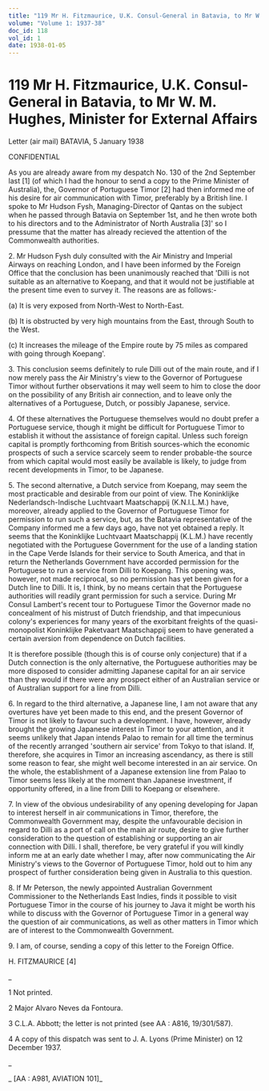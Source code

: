 ```yaml
---
title: "119 Mr H. Fitzmaurice, U.K. Consul-General in Batavia, to Mr W. M. Hughes, Minister for External Affairs"
volume: "Volume 1: 1937-38"
doc_id: 118
vol_id: 1
date: 1938-01-05
---
```


# 119 Mr H. Fitzmaurice, U.K. Consul-General in Batavia, to Mr W. M. Hughes, Minister for External Affairs

Letter (air mail) BATAVIA, 5 January 1938

CONFIDENTIAL

As you are already aware from my despatch No. 130 of the 2nd September last [1] (of which I had the honour to send a copy to the Prime Minister of Australia), the, Governor of Portuguese Timor [2] had then informed me of his desire for air communication with Timor, preferably by a British line. I spoke to Mr Hudson Fysh, Managing-Director of Qantas on the subject when he passed through Batavia on September 1st, and he then wrote both to his directors and to the Administrator of North Australia [3]' so I pressume that the matter has already recieved the attention of the Commonwealth authorities.

2\. Mr Hudson Fysh duly consulted with the Air Ministry and Imperial Airways on reaching London, and I have been informed by the Foreign Office that the conclusion has been unanimously reached that 'Dilli is not suitable as an alternative to Koepang, and that it would not be justifiable at the present time even to survey it. The reasons are as follows:-

(a) It is very exposed from North-West to North-East.

(b) It is obstructed by very high mountains from the East, through South to the West.

(c) It increases the mileage of the Empire route by 75 miles as compared with going through Koepang'.

3\. This conclusion seems definitely to rule Dilli out of the main route, and if I now merely pass the Air Ministry's view to the Governor of Portuguese Timor without further observations it may well seem to him to close the door on the possibility of any British air connection, and to leave only the alternatives of a Portuguese, Dutch, or possibly Japanese, service.

4\. Of these alternatives the Portuguese themselves would no doubt prefer a Portuguese service, though it might be difficult for Portuguese Timor to establish it without the assistance of foreign capital. Unless such foreign capital is promptly forthcoming from British sources-which the economic prospects of such a service scarcely seem to render probable-the source from which capital would most easily be available is likely, to judge from recent developments in Timor, to be Japanese.

5\. The second alternative, a Dutch service from Koepang, may seem the most practicable and desirable from our point of view. The Koninklijke Nederlandsch-Indische Luchtvaart Maatschappij (K.N.I.L.M.) have, moreover, already applied to the Governor of Portuguese Timor for permission to run such a service, but, as the Batavia representative of the Company informed me a few days ago, have not yet obtained a reply. It seems that the Koninklijke Luchtvaart Maatschappij (K.L.M.) have recently negotiated with the Portuguese Government for the use of a landing station in the Cape Verde Islands for their service to South America, and that in return the Netherlands Government have accorded permission for the Portuguese to run a service from Dilli to Koepang. This opening was, however, not made reciprocal, so no permission has yet been given for a Dutch line to Dilli. It is, I think, by no means certain that the Portuguese authorities will readily grant permission for such a service. During Mr Consul Lambert's recent tour to Portuguese Timor the Governor made no concealment of his mistrust of Dutch friendship, and that impecunious colony's experiences for many years of the exorbitant freights of the quasi-monopolist Koninklijke Paketvaart Maatschappij seem to have generated a certain aversion from dependence on Dutch facilities.

It is therefore possible (though this is of course only conjecture) that if a Dutch connection is the only alternative, the Portuguese authorities may be more disposed to consider admitting Japanese capital for an air service than they would if there were any prospect either of an Australian service or of Australian support for a line from Dilli.

6\. In regard to the third alternative, a Japanese line, I am not aware that any overtures have yet been made to this end, and the present Governor of Timor is not likely to favour such a development. I have, however, already brought the growing Japanese interest in Timor to your attention, and it seems unlikely that Japan intends Palao to remain for all time the terminus of the recently arranged 'southern air service' from Tokyo to that island. If, therefore, she acquires in Timor an increasing ascendancy, as there is still some reason to fear, she might well become interested in an air service. On the whole, the establishment of a Japanese extension line from Palao to Timor seems less likely at the moment than Japanese investment, if opportunity offered, in a line from Dilli to Koepang or elsewhere.

7\. In view of the obvious undesirability of any opening developing for Japan to interest herself in air communications in Timor, therefore, the Commonwealth Government may, despite the unfavourable decision in regard to Dilli as a port of call on the main air route, desire to give further consideration to the question of establishing or supporting an air connection with Dilli. I shall, therefore, be very grateful if you will kindly inform me at an early date whether I may, after now communicating the Air Ministry's views to the Governor of Portuguese Timor, hold out to him any prospect of further consideration being given in Australia to this question.

8\. If Mr Peterson, the newly appointed Australian Government Commissioner to the Netherlands East Indies, finds it possible to visit Portuguese Timor in the course of his journey to Java it might be worth his while to discuss with the Governor of Portuguese Timor in a general way the question of air communications, as well as other matters in Timor which are of interest to the Commonwealth Government.

9\. I am, of course, sending a copy of this letter to the Foreign Office.

H. FITZMAURICE [4]

_

1 Not printed.

2 Major Alvaro Neves da Fontoura.

3 C.L.A. Abbott; the letter is not printed (see AA : A816, 19/301/587).

4 A copy of this dispatch was sent to J. A. Lyons (Prime Minister) on 12 December 1937.

_

_ [AA : A981, AVIATION 101]_
